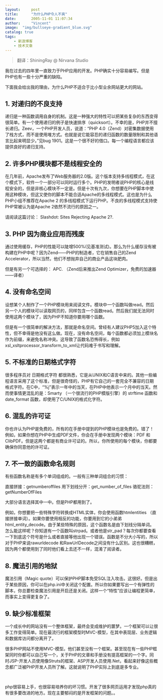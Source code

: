 ```yaml
---
layout:     post
title:      "为什么PHP令人不爽"
date:       2005-11-01 11:07:34
author:     "Vincent"
image:  "img/bullseye-gradient_blue.svg"
catalog: true
tags:
    - 新浪博客
    - 技术文章
---
```



> 翻译：ShiningRay @ Nirvana Studio

我在过去的四年里一直致力于PHP应用的开发。PHP确实十分容易编写。但是PHP也有一些十分严重的缺陷。 

下面我会给出我的理由，为什么PHP不适合于比小型业余网站更大的网站。

## 1. 对递归的不良支持

递归是一种函数调用自身的机制。这是一种强大的特性可以把某些复杂的东西变得很简单。有一个使用递归的例子是快速排序（quicksort）。不幸的是，PHP并不擅长递归。Zeev，一个PHP开发人员，说道：“PHP 4.0（Zend）对密集数据使用了栈方式，而不是使用堆方式。也就是说它能容忍的递归函数的数量限制和其他语言比起来明显少。”见bug 1901。这是一个很不好的借口。每一个编程语言都应该提供良好的递归支持。

## 2. 许多PHP模块都不是线程安全的

在几年前，Apache发布了Web服务器的2.0版。这个版本支持多线程模式，在这个模式下，软件一个一部分可以同时运行多个。PHP的发明者说PHP的核心是线程安全的，但是非核心模块不一定是。但是十次有九次，你想要在PHP脚本中使用这种模块，但这又使你的脚本不能合适Apache的多线程模式。这也是为什么PHP小组不推荐在Apache 2 的多线程模式下运行PHP。不良的多线程模式支持使PHP常被认为是Apache 2依然不流行的原因之一。

请阅读这篇讨论： Slashdot: Sites Rejecting Apache 2?.

## 3. PHP 因为商业应用而残废

通过使用缓存，PHP的性能可以陡增500%(见基准测试)。那么为什么缓存没有被构建在PHP中呢？因为Zend——PHP的制造者，它在销售自己的Zend Accelerator，所以当然，他们不想抛弃自己的商业产品这块肥肉。

但是有另一个可选择的： APC. （Zend后来推出Zend Optimizer，免费的加速器——译者）

## 4. 没有命名空间

设想某个人制作了一个PHP模块用来阅读文件。模块中一个函数叫做read。然后另一个人的模块可以读取网页的，同样包含一个函数read。然后我们就无法同时使用这两个模块了，因为PHP不知道你要用哪个函数。

但是有一个很简单的解决方法，那就是命名空间。曾经有人建议PHP5加入这个特性，但不幸得是他没有这么做。现在，没有命名空间，每个函数都必须加上模块名作为前缀，来避免名称冲突。这导致了函数名恐怖得长，例如xsl_xsltprocessor_transform_to_xml让代码难于书写和理解。

## 5. 不标准的日期格式字符

很多程序员对 日期格式字符 都很熟悉，它是从UNIX和C语言中来的。其他一些编程语言采用了这个标准，但是很奇怪的，PHP有它自己的一套完全不兼容的日期格式字符。在C中，“%j”表示一年中的当天，在PHP中他表示一个月中的当天。然而使事情更混乱的是：Smarty （一个很流行的PHP模版引擎）的 strftime 函数和 date_format 函数，却使用了C/UNIX的格式化字符。

## 6. 混乱的许可证

你也许认为PHP是免费的，所有的在手册中提到的PHP模块也是免费的。错了！例如，如果你想在PHP中生成PDF文件，你会在手册中发现两个模块：PDF 和 ClibPDF。但是这两个都是有商业许可证的。所以，你所使用的每个模块，你都要确保你同意他的许可证。

## 7. 不一致的函数命名规则

有些函数名称是有多个单词组成的。一般有三种单词组合的习惯：


直接拼接：getnumberoffiles 
用下划线分开：get_number_of_files 
骆驼法则：getNumberOfFiles 

大部分语言选择其中一中。但是PHP都用到了。

例如，你想要把一些特殊字符转换成HTML实体，你会使用函数htmlentities （直接拼接单词）。如果你要使用相反的功能，你要用到它的小弟弟html_entity_decode。由于某些特殊的原因，这个函数名是由下划线分隔单词。怎么能这样呢？你知道有一个函数叫strpad。或者他是str_pad？每次你都要查看一下到底这个符号是什么或者直接等他出现一个错误。函数是不分大小写的，所以对于PHP来说rawurldecode 和RawUrlDecode之间没有什么区别。这也很糟糕，因为两个都使用到了同时他们看上去还不一样，混淆了阅读者。

## 8. 魔法引用的地狱

魔法引用（Magic quote）可以保护PHP脚本免受SQL注入攻击。这很好。但是出于某些原因，你可以在php.ini中关闭这个配置。所以你如果要写出一个有弹性的脚本，你总要检查魔法引用是开启还是关闭。这样一个“特性”应该让编程更简单，而事实上变得更复杂了。

## 9. 缺少标准框架

一个成长中的网站没有一个整体框架，最终会变成维护的噩梦。一个框架可以让很多工作变得简单。现在最流行的框架模型时MVC-模型，在其中表现层、业务逻辑和数据库访问都分离开了。

很多PHP网站不使用MVC-模型。他们甚至没有一个框架。甚至现在有一些PHP框架同时你都可以自己写一个，关于PHP的文章和手册没有提高框架的一个字。同时JSP-开发人员使用像Struts的框架、ASP开发人员使用.Net，看起来好像这些概念都广泛被PHP开发人员所了解。这就说明了PHP实际上到底是多专业。

 

php很容易上手，也很容易培养你的坏习惯。开发了很多网页运用才发现php真的有很多要改进的地方。现在主要郁闷的是开发框架的问题。。



